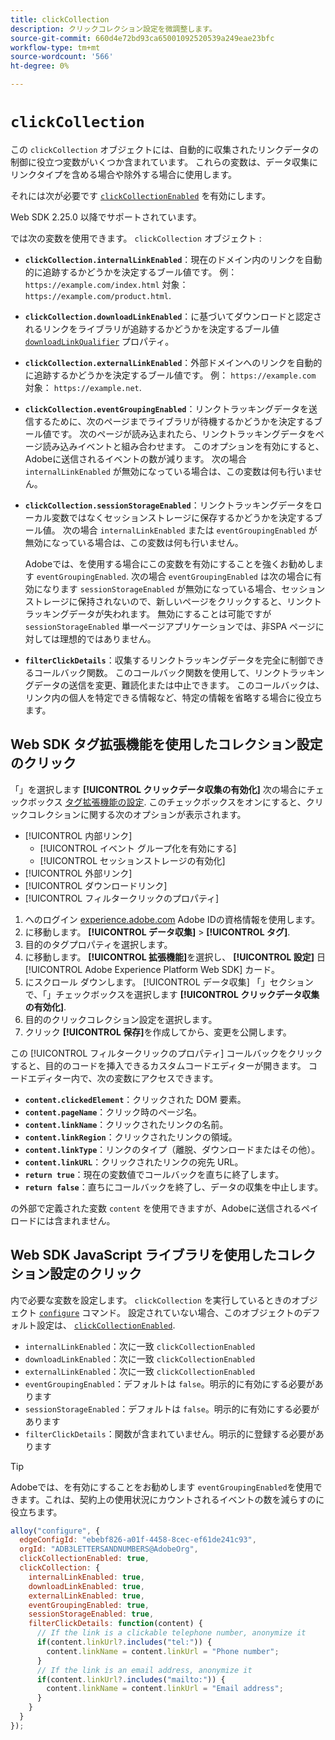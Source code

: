 ```yaml
---
title: clickCollection
description: クリックコレクション設定を微調整します。
source-git-commit: 660d4e72bd93ca65001092520539a249eae23bfc
workflow-type: tm+mt
source-wordcount: '566'
ht-degree: 0%

---
```



# `clickCollection`

この `clickCollection` オブジェクトには、自動的に収集されたリンクデータの制御に役立つ変数がいくつか含まれています。 これらの変数は、データ収集にリンクタイプを含める場合や除外する場合に使用します。

それには次が必要です [`clickCollectionEnabled`](clickcollectionenabled.md) を有効にします。

Web SDK 2.25.0 以降でサポートされています。

では次の変数を使用できます。 `clickCollection` オブジェクト :

* **`clickCollection.internalLinkEnabled`**：現在のドメイン内のリンクを自動的に追跡するかどうかを決定するブール値です。 例： `https://example.com/index.html` 対象： `https://example.com/product.html`.
* **`clickCollection.downloadLinkEnabled`**：に基づいてダウンロードと認定されるリンクをライブラリが追跡するかどうかを決定するブール値 [`downloadLinkQualifier`](downloadlinkqualifier.md) プロパティ。
* **`clickCollection.externalLinkEnabled`**：外部ドメインへのリンクを自動的に追跡するかどうかを決定するブール値です。 例： `https://example.com` 対象： `https://example.net`.
* **`clickCollection.eventGroupingEnabled`**：リンクトラッキングデータを送信するために、次のページまでライブラリが待機するかどうかを決定するブール値です。 次のページが読み込まれたら、リンクトラッキングデータをページ読み込みイベントと組み合わせます。 このオプションを有効にすると、Adobeに送信されるイベントの数が減ります。 次の場合 `internalLinkEnabled` が無効になっている場合は、この変数は何も行いません。
* **`clickCollection.sessionStorageEnabled`**：リンクトラッキングデータをローカル変数ではなくセッションストレージに保存するかどうかを決定するブール値。 次の場合 `internalLinkEnabled` または `eventGroupingEnabled` が無効になっている場合は、この変数は何も行いません。

  Adobeでは、を使用する場合にこの変数を有効にすることを強くお勧めします `eventGroupingEnabled`. 次の場合 `eventGroupingEnabled` は次の場合に有効になります `sessionStorageEnabled` が無効になっている場合、セッションストレージに保持されないので、新しいページをクリックすると、リンクトラッキングデータが失われます。 無効にすることは可能ですが `sessionStorageEnabled` 単一ページアプリケーションでは、非SPA ページに対しては理想的ではありません。
* **`filterClickDetails`**：収集するリンクトラッキングデータを完全に制御できるコールバック関数。 このコールバック関数を使用して、リンクトラッキングデータの送信を変更、難読化または中止できます。 このコールバックは、リンク内の個人を特定できる情報など、特定の情報を省略する場合に役立ちます。

## Web SDK タグ拡張機能を使用したコレクション設定のクリック

「」を選択します **[!UICONTROL クリックデータ収集の有効化]** 次の場合にチェックボックス [タグ拡張機能の設定](/help/tags/extensions/client/web-sdk/web-sdk-extension-configuration.md). このチェックボックスをオンにすると、クリックコレクションに関する次のオプションが表示されます。

* [!UICONTROL 内部リンク]
   * [!UICONTROL イベント グループ化を有効にする]
   * [!UICONTROL セッションストレージの有効化]
* [!UICONTROL 外部リンク]
* [!UICONTROL ダウンロードリンク]
* [!UICONTROL フィルタークリックのプロパティ]

1. へのログイン [experience.adobe.com](https://experience.adobe.com) Adobe IDの資格情報を使用します。
1. に移動します。 **[!UICONTROL データ収集]** > **[!UICONTROL タグ]**.
1. 目的のタグプロパティを選択します。
1. に移動します。 **[!UICONTROL 拡張機能]**&#x200B;を選択し、 **[!UICONTROL 設定]** 日 [!UICONTROL Adobe Experience Platform Web SDK] カード。
1. にスクロール ダウンします。 [!UICONTROL データ収集] 「」セクションで、「」チェックボックスを選択します **[!UICONTROL クリックデータ収集の有効化]**.
1. 目的のクリックコレクション設定を選択します。
1. クリック **[!UICONTROL 保存]**&#x200B;を作成してから、変更を公開します。

この [!UICONTROL フィルタークリックのプロパティ] コールバックをクリックすると、目的のコードを挿入できるカスタムコードエディターが開きます。 コードエディター内で、次の変数にアクセスできます。

* **`content.clickedElement`**：クリックされた DOM 要素。
* **`content.pageName`**：クリック時のページ名。
* **`content.linkName`**：クリックされたリンクの名前。
* **`content.linkRegion`**：クリックされたリンクの領域。
* **`content.linkType`**：リンクのタイプ（離脱、ダウンロードまたはその他）。
* **`content.linkURL`**：クリックされたリンクの宛先 URL。
* **`return true`**：現在の変数値でコールバックを直ちに終了します。
* **`return false`**：直ちにコールバックを終了し、データの収集を中止します。

の外部で定義された変数 `content` を使用できますが、Adobeに送信されるペイロードには含まれません。

## Web SDK JavaScript ライブラリを使用したコレクション設定のクリック

内で必要な変数を設定します。 `clickCollection` を実行しているときのオブジェクト [`configure`](overview.md) コマンド。 設定されていない場合、このオブジェクトのデフォルト設定は、 [`clickCollectionEnabled`](clickcollectionenabled.md).

* `internalLinkEnabled`：次に一致 `clickCollectionEnabled`
* `downloadLinkEnabled`：次に一致 `clickCollectionEnabled`
* `externalLinkEnabled`：次に一致 `clickCollectionEnabled`
* `eventGroupingEnabled`：デフォルトは `false`。明示的に有効にする必要があります
* `sessionStorageEnabled`：デフォルトは `false`。明示的に有効にする必要があります
* `filterClickDetails`：関数が含まれていません。明示的に登録する必要があります

>[!TIP]
>Adobeでは、を有効にすることをお勧めします `eventGroupingEnabled`を使用できます。これは、契約上の使用状況にカウントされるイベントの数を減らすのに役立ちます。

```js
alloy("configure", {
  edgeConfigId: "ebebf826-a01f-4458-8cec-ef61de241c93",
  orgId: "ADB3LETTERSANDNUMBERS@AdobeOrg",
  clickCollectionEnabled: true,
  clickCollection: {
    internalLinkEnabled: true,
    downloadLinkEnabled: true,
    externalLinkEnabled: true,
    eventGroupingEnabled: true,
    sessionStorageEnabled: true,
    filterClickDetails: function(content) {
      // If the link is a clickable telephone number, anonymize it
      if(content.linkUrl?.includes("tel:")) {
        content.linkName = content.linkUrl = "Phone number";
      }
      // If the link is an email address, anonymize it
      if(content.linkUrl?.includes("mailto:")) {
        content.linkName = content.linkUrl = "Email address";
      }
    }
  }
});
```
